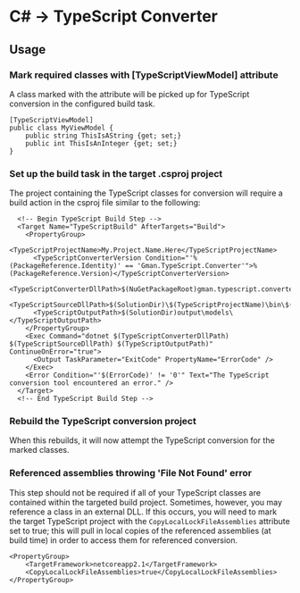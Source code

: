# C# -> TypeScript Converter
## Usage
### Mark required classes with [TypeScriptViewModel] attribute
A class marked with the attribute will be picked up for TypeScript conversion in the configured build task.

```
[TypeScriptViewModel]
public class MyViewModel {
	public string ThisIsAString {get; set;}
	public int ThisIsAnInteger {get; set;}
}
```

### Set up the build task in the target .csproj project
The project containing the TypeScript classes for conversion will require a build action in the csproj file similar to the following:
```
  <!-- Begin TypeScript Build Step -->
  <Target Name="TypeScriptBuild" AfterTargets="Build">
    <PropertyGroup>
      <TypeScriptProjectName>My.Project.Name.Here</TypeScriptProjectName>
      <TypeScriptConverterVersion Condition="'%(PackageReference.Identity)' == 'Gman.TypeScript.Converter'">%(PackageReference.Version)</TypeScriptConverterVersion>
      <TypeScriptConverterDllPath>$(NuGetPackageRoot)gman.typescript.converter\$(TypeScriptConverterVersion)\lib\$(TargetFramework)\TypeScript.Modeller.dll</TypeScriptConverterDllPath>
      <TypeScriptSourceDllPath>$(SolutionDir)\$(TypeScriptProjectName)\bin\$(Configuration)\$(TargetFramework)\$(AssemblyName).dll</TypeScriptSourceDllPath>
      <TypeScriptOutputPath>$(SolutionDir)output\models\</TypeScriptOutputPath>
    </PropertyGroup>
    <Exec Command="dotnet $(TypeScriptConverterDllPath) $(TypeScriptSourceDllPath) $(TypeScriptOutputPath)" ContinueOnError="true">
      <Output TaskParameter="ExitCode" PropertyName="ErrorCode" />
    </Exec>
    <Error Condition="'$(ErrorCode)' != '0'" Text="The TypeScript conversion tool encountered an error." />
  </Target>
  <!-- End TypeScript Build Step -->
```

### Rebuild the TypeScript conversion project
When this rebuilds, it will now attempt the TypeScript conversion for the marked classes.

### Referenced assemblies throwing 'File Not Found' error
This step should not be required if all of your TypeScript classes are contained within the targeted build project. Sometimes, however, you may reference a class in an external DLL.
If this occurs, you will need to mark the target TypeScript project with the ```CopyLocalLockFileAssemblies``` attribute set to true; this will pull in local copies of 
the referenced assemblies (at build time) in order to access them for referenced conversion.
```
<PropertyGroup>
    <TargetFramework>netcoreapp2.1</TargetFramework>
    <CopyLocalLockFileAssemblies>true</CopyLocalLockFileAssemblies>
</PropertyGroup>
```